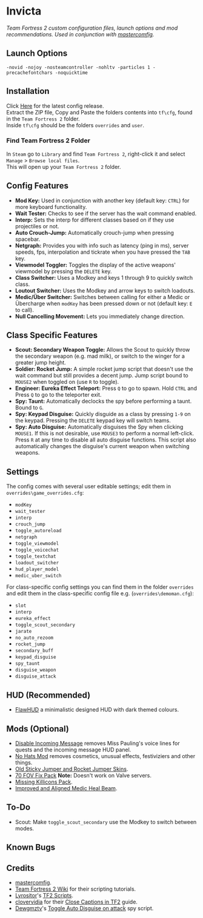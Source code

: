 # Invicta
*Team Fortress 2 custom configuration files, launch options and mod recommendations. Used in conjunction with [mastercomfig](https://mastercomfig.com/).*

## Launch Options
```
-novid -nojoy -nosteamcontroller -nohltv -particles 1 -precachefontchars -noquicktime
```

## Installation
Click [Here](https://github.com/AdImperiumTe/Invicta/archive/refs/heads/master.zip) for the latest config release.  
Extract the ZIP file, Copy and Paste the folders contents into `tf\cfg`, found in the `Team Fortress 2` folder.  
Inside `tf\cfg` should be the folders `overrides` and `user`.

### Find Team Fortress 2 Folder

In `Steam` go to `Library` and find `Team Fortress 2`, right-click it and select `Manage` > `Browse local files`.  
This will open up your `Team Fortress 2` folder.

## Config Features
* **Mod Key:** Used in conjunction with another key (default key: `CTRL`) for more keyboard functionality.
* **Wait Tester:** Checks to see if the server has the wait command enabled.
* **Interp:** Sets the interp for different classes based on if they use projectiles or not.
* **Auto Crouch-Jump:** Automatically crouch-jump when pressing spacebar.
* **Netgraph:** Provides you with info such as latency (ping in ms), server speeds, fps, interpolation and tickrate when you have pressed the `TAB` key.
* **Viewmodel Toggler:** Toggles the display of the active weapons' viewmodel by pressing the `DELETE` key.
* **Class Switcher:** Uses a Modkey and keys 1 through 9 to quickly switch class.
* **Loutout Switcher:** Uses the Modkey and arrow keys to switch loadouts.
* **Medic/Über Switcher:** Switches between calling for either a Medic or Übercharge when `modKey` has been pressed down or not (default key: `E` to call).
* **Null Cancelling Movement:** Lets you immediately change direction.

## Class Specific Features
* **Scout: Secondary Weapon Toggle:** Allows the Scout to quickly throw the secondary weapon (e.g. mad milk), or switch to the winger for a greater jump height.
* **Soldier: Rocket Jump:** A simple rocket jump script that doesn't use the wait command but still provides a decent jump. Jump script bound to `MOUSE2` when toggled on (use `R` to toggle).
* **Engineer: Eureka Effect Teleport:** Press `Q` to go to spawn. Hold `CTRL` and Press `Q` to go to the teleporter exit.
* **Spy: Taunt:** Automatically declocks the spy before performing a taunt. Bound to `G`.
* **Spy: Keypad Disguise:** Quickly disguide as a class by pressing `1-9` on the keypad. Pressing the `DELETE` keypad key will switch teams.
* **Spy: Auto Disguise:** Automatically disguises the Spy when clicking `MOUSE1`. If this is not desirable, use `MOUSE3` to perform a normal left-click. Press `R` at any time to disable all auto disguise functions. This script also automatically changes the disguise's current weapon when switching weapons.

## Settings
The config comes with several user editable settings; edit them in `overrides\game_overrides.cfg`:
* `modKey`
* `wait_tester`
* `interp`
* `crouch_jump`
* `toggle_autoreload`
* `netgraph`
* `toggle_viewmodel`
* `toggle_voicechat`
* `toggle_textchat`
* `loadout_switcher`
* `hud_player_model`
* `medic_uber_switch`

For class-specific config settings you can find them in the folder `overrides` and edit them in the class-specific config file e.g. (`overrides\demoman.cfg`):
* `slot`
* `interp`
* `eureka_effect`
* `toggle_scout_secondary`
* `jarate`
* `no_auto_rezoom`
* `rocket_jump`
* `secondary_buff`
* `keypad_disguise`
* `spy_taunt`
* `disguise_weapon`
* `disguise_attack`

## HUD (Recommended)
* [FlawHUD](https://huds.tf/site/s-FlawHUD) a minimalistic designed HUD with dark themed colours.

## Mods (Optional)
* [Disable Incoming Message](https://drive.google.com/file/d/12EYvAGVP4W4OX7dves0kpylp-4v2ioCB/view) removes Miss Pauling's voice lines for quests and the incoming message HUD panel.
* [No Hats Mod](https://github.com/Fedora31/no-hats-bgum/tree/master) removes cosmetics, unusual effects, festiviziers and other things.
* [Old Sticky Jumper and Rocket Jumper Skins](https://gamebanana.com/mods/198851).
* [70 FOV Fix Pack](https://gamebanana.com/mods/198862) **Note:** Doesn't work on Valve servers.
* [Missing Killicons Pack](https://steamcommunity.com/sharedfiles/filedetails/?id=2156604959).
* [Improved and Aligned Medic Heal Beam](https://gamebanana.com/mods/12020).

## To-Do
* Scout: Make `toggle_scout_secondary` use the Modkey to switch between modes.

## Known Bugs

## Credits
* [mastercomfig](https://mastercomfig.com/).
* [Team Fortress 2 Wiki](http://wiki.teamfortress.com) for their scripting tutorials.
* [Lyrositor](https://github.com/Lyrositor)'s [TF2 Scripts](https://github.com/Lyrositor/TF2-Scripts).
* [clovervidia](https://steamcommunity.com/id/clovervidia) for their [Close Captions in TF2](https://steamcommunity.com/sharedfiles/filedetails/?id=167785751s) guide.
* [Dewgmztv](https://gamebanana.com/members/1432181)'s [Toggle Auto Disguise on attack](https://gamebanana.com/scripts/8925) spy script.
